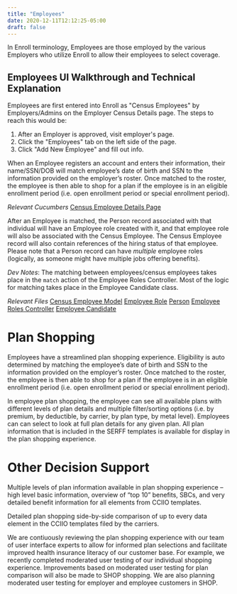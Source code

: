 ```yaml
---
title: "Employees"
date: 2020-12-11T12:12:25-05:00
draft: false
---
```


In Enroll terminology, Employees are those employed by the various Employers who utilize Enroll to allow their employees to select coverage. 

## Employees UI Walkthrough and Technical Explanation

Employees are first entered into Enroll as "Census Employees" by Employers/Admins on the Employer Census Details page. The steps to reach this would be:

1. After an Employer is approved, visit employer's page.
2. Click the "Employees" tab on the left side of the page.
3. Click "Add New Employee" and fill out info.

When an Employee registers an account and enters their information, their name/SSN/DOB will match employee’s date of birth and SSN to the information provided on the employer’s roster. Once matched to the roster, the employee is then able to shop for a plan if the employee is in an eligible enrollment period (i.e. open enrollment period or special enrollment period).

*Relevant Cucumbers*
[Census Employee Details Page](https://github.com/dchbx/enroll/blob/master/features/employers/census_details_page.feature)

After an Employee is matched, the Person record associated with that individual will have an Employee role created with it, and that employee role will also be associated with the Census Employee. The Census Employee record will also contain references of the hiring status of that employee. Please note that a Person record can have *multiple* employee roles (logically, as someone might have multiple jobs offering benefits).

_Dev Notes_: The matching between employees/census employees takes place in the `match` action of the Employee Roles Controller. Most of the logic for matching takes place in the Employee Candidate class.

*Relevant Files*
[Census Employee Model](https://github.com/dchbx/enroll/blob/master/app/models/census_employee.rb)
[Employee Role](https://github.com/dchbx/enroll/blob/master/app/models/employee_role.rb)
[Person](https://github.com/dchbx/enroll/blob/master/app/models/person.rb)
[Employee Roles Controller]()
[Employee Candidate](https://github.com/dchbx/enroll/blob/master/app/models/forms/employee_candidate.rb)

# Plan Shopping

Employees have a streamlined plan shopping experience. Eligibility is auto determined by matching the employee’s date of birth and SSN to the information provided on the employer’s roster. Once matched to the roster, the employee is then able to shop for a plan if the employee is in an eligible enrollment period (i.e. open enrollment period or special enrollment period).

In employee plan shopping, the employee can see all available plans with different levels of plan details and multiple filter/sorting options (i.e. by premium, by deductible, by carrier, by plan type, by metal level). Employees can can select to look at full plan details for any given plan. All plan information that is included in the SERFF templates is available for display in the plan shopping experience.

# Other Decision Support
Multiple levels of plan information available in plan shopping experience – high level basic information, overview of “top 10” benefits, SBCs, and very detailed benefit information for all elements from CCIIO templates.

Detailed plan shopping side-by-side comparison of up to every data element in the CCIIO templates filed by the carriers.

We are contiuously reviewing the plan shopping experience with our team of user interface experts to allow for informed plan selections and facilitate improved health insurance literacy of our customer base. For example, we recently completed moderated user testing of our individual shopping experience. Improvements based on moderated user testing for plan comparison will also be made to SHOP shopping. We are also planning moderated user testing for employer and employee customers in SHOP.

